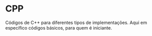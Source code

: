 # CPP
Códigos de C++ para diferentes tipos de implementações. Aqui em específico códigos básicos, para quem é iniciante.
